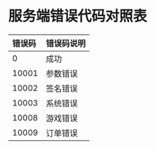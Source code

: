 # 服务端错误代码对照表

| **错误码** | **错误码说明** |
| :--- | :--- |
| 0 | 成功 |
| 10001 | 参数错误 |
| 10002 | 签名错误 |
| 10003 | 系统错误 |
| 10008 | 游戏错误 |
| 10009 | 订单错误 |


